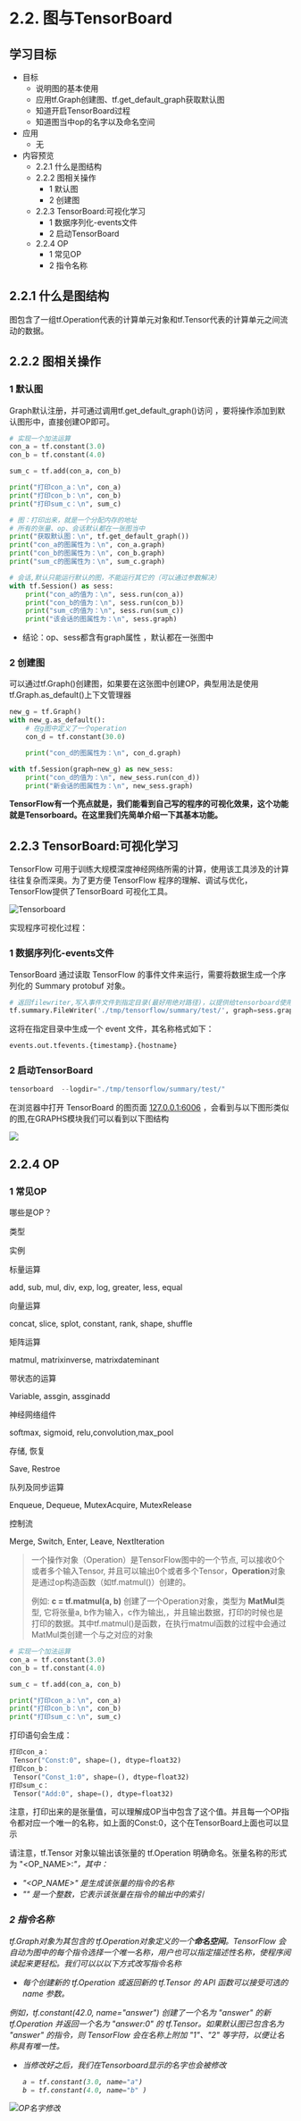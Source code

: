 # 2.2. 图与TensorBoard

学习目标
----

*   目标
    *   说明图的基本使用
    *   应用tf.Graph创建图、tf.get\_default\_graph获取默认图
    *   知道开启TensorBoard过程
    *   知道图当中op的名字以及命名空间
*   应用
    *   无
*   内容预览
    *   2.2.1 什么是图结构
    *   2.2.2 图相关操作
        *   1 默认图
        *   2 创建图
    *   2.2.3 TensorBoard:可视化学习
        *   1 数据序列化-events文件
        *   2 启动TensorBoard
    *   2.2.4 OP
        *   1 常见OP
        *   2 指令名称

2.2.1 什么是图结构
------------

图包含了一组tf.Operation代表的计算单元对象和tf.Tensor代表的计算单元之间流动的数据。

2.2.2 图相关操作
-----------

### 1 默认图

Graph默认注册，并可通过调用tf.get\_default\_graph()访问 ，要将操作添加到默认图形中，直接创建OP即可。

```python
# 实现一个加法运算
con_a = tf.constant(3.0)
con_b = tf.constant(4.0)

sum_c = tf.add(con_a, con_b)

print("打印con_a：\n", con_a)
print("打印con_b：\n", con_b)
print("打印sum_c：\n", sum_c)

# 图：打印出来，就是一个分配内存的地址
# 所有的张量、op、会话默认都在一张图当中
print("获取默认图：\n", tf.get_default_graph())
print("con_a的图属性为：\n", con_a.graph)
print("con_b的图属性为：\n", con_b.graph)
print("sum_c的图属性为：\n", sum_c.graph)

# 会话,默认只能运行默认的图，不能运行其它的（可以通过参数解决）
with tf.Session() as sess:
    print("con_a的值为：\n", sess.run(con_a))
    print("con_b的值为：\n", sess.run(con_b))
    print("sum_c的值为：\n", sess.run(sum_c))
    print("该会话的图属性为：\n", sess.graph)
```


*   结论：op、sess都含有graph属性 ，默认都在一张图中

### 2 创建图

可以通过tf.Graph()创建图，如果要在这张图中创建OP，典型用法是使用tf.Graph.as_default()上下文管理器

```python
new_g = tf.Graph()
with new_g.as_default():
    # 在g图中定义了一个operation
    con_d = tf.constant(30.0)

    print("con_d的图属性为：\n", con_d.graph)

with tf.Session(graph=new_g) as new_sess:
    print("con_d的值为：\n", new_sess.run(con_d))
    print("新会话的图属性为：\n", new_sess.graph)
```


**TensorFlow有一个亮点就是，我们能看到自己写的程序的可视化效果，这个功能就是Tensorboard。在这里我们先简单介绍一下其基本功能。**

2.2.3 TensorBoard:可视化学习
-----------------------

TensorFlow 可用于训练大规模深度神经网络所需的计算，使用该工具涉及的计算往往复杂而深奥。为了更方便 TensorFlow 程序的理解、调试与优化，TensorFlow提供了TensorBoard 可视化工具。

![Tensorboard](../images/Tensorboard.png)

实现程序可视化过程：

### 1 数据序列化-events文件

TensorBoard 通过读取 TensorFlow 的事件文件来运行，需要将数据生成一个序列化的 Summary protobuf 对象。

```python
# 返回filewriter,写入事件文件到指定目录(最好用绝对路径)，以提供给tensorboard使用
tf.summary.FileWriter('./tmp/tensorflow/summary/test/', graph=sess.graph)
```


这将在指定目录中生成一个 event 文件，其名称格式如下：

```python
events.out.tfevents.{timestamp}.{hostname}
```


### 2 启动TensorBoard

```python
tensorboard  --logdir="./tmp/tensorflow/summary/test/"
```


在浏览器中打开 TensorBoard 的图页面 [127.0.0.1:6006](http://127.0.0.1:6006) ，会看到与以下图形类似的图,在GRAPHS模块我们可以看到以下图结构

![](../images/add图.png)

2.2.4 OP
--------

### 1 常见OP

哪些是OP？

类型

实例

标量运算

add, sub, mul, div, exp, log, greater, less, equal

向量运算

concat, slice, splot, constant, rank, shape, shuffle

矩阵运算

matmul, matrixinverse, matrixdateminant

带状态的运算

Variable, assgin, assginadd

神经网络组件

softmax, sigmoid, relu,convolution,max_pool

存储, 恢复

Save, Restroe

队列及同步运算

Enqueue, Dequeue, MutexAcquire, MutexRelease

控制流

Merge, Switch, Enter, Leave, NextIteration

> 一个操作对象（Operation）是TensorFlow图中的一个节点, 可以接收0个或者多个输入Tensor, 并且可以输出0个或者多个Tensor，**Operation**对象是通过op构造函数（如tf.matmul()）创建的。
>
> 例如: **c = tf.matmul(a, b)** 创建了一个Operation对象，类型为 **MatMul**类型, 它将张量a, b作为输入，c作为输出,，并且输出数据，打印的时候也是打印的数据。其中tf.matmul()是函数，在执行matmul函数的过程中会通过MatMul类创建一个与之对应的对象

```python
# 实现一个加法运算
con_a = tf.constant(3.0)
con_b = tf.constant(4.0)

sum_c = tf.add(con_a, con_b)

print("打印con_a：\n", con_a)
print("打印con_b：\n", con_b)
print("打印sum_c：\n", sum_c)
```


打印语句会生成：

```python
打印con_a：
 Tensor("Const:0", shape=(), dtype=float32)
打印con_b：
 Tensor("Const_1:0", shape=(), dtype=float32)
打印sum_c：
 Tensor("Add:0", shape=(), dtype=float32)
```


注意，打印出来的是张量值，可以理解成OP当中包含了这个值。并且每一个OP指令都对应一个唯一的名称，如上面的Const:0，这个在TensorBoard上面也可以显示

请注意，tf.Tensor 对象以输出该张量的 tf.Operation 明确命名。张量名称的形式为 "<OP_NAME>:<i>"，其中：

*   "<OP_NAME>" 是生成该张量的指令的名称
*   "<i>" 是一个整数，它表示该张量在指令的输出中的索引

### 2 指令名称

tf.Graph对象为其包含的 tf.Operation对象定义的一个**命名空间**。TensorFlow 会自动为图中的每个指令选择一个唯一名称，用户也可以指定描述性名称，使程序阅读起来更轻松。我们可以以以下方式改写指令名称

*   每个创建新的 tf.Operation 或返回新的 tf.Tensor 的 API 函数可以接受可选的 name 参数。

例如，tf.constant(42.0, name="answer") 创建了一个名为 "answer" 的新 tf.Operation 并返回一个名为 "answer:0" 的 tf.Tensor。如果默认图已包含名为 "answer" 的指令，则 TensorFlow 会在名称上附加 "1"、"2" 等字符，以便让名称具有唯一性。

* 当修改好之后，我们在Tensorboard显示的名字也会被修改

  ```python
  a = tf.constant(3.0, name="a")
  b = tf.constant(4.0, name="b" )
  ```



![OP名字修改](../images/OP名字修改.png)